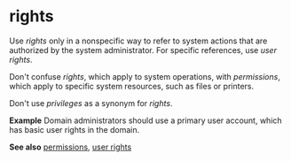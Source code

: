 # rights

Use *rights*
only in a nonspecific way to refer to system actions that are
authorized by the system administrator. For specific references, use *user rights*.

Don't confuse *rights*, which apply to system operations, with *permissions*, which apply to specific system resources, such as files or printers.

Don't use *privileges* as a synonym for *rights*.

**Example** Domain administrators should use a primary user account, which has basic user rights in the domain.

**See also** [permissions](/style-guide/a-z-word-list-term-collections/p/permissions), [user rights](/style-guide/a-z-word-list-term-collections/u/user-rights)
